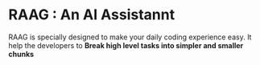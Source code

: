 # RAAG : An AI Assistannt

RAAG is specially designed to make your daily coding experience easy. It help the developers to **Break high level tasks into simpler and smaller chunks**
